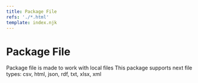 ```yaml
---
title: Package File
refs: './*.html'
template: index.njk
---
```


# Package File
Package file is made to work with local files
This package supports next file types: csv, html, json, rdf, txt, xlsx, xml